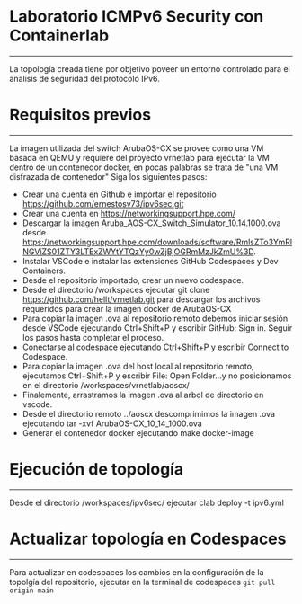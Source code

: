 # Laboratorio ICMPv6 Security con Containerlab
---
La topología creada tiene por objetivo poveer un entorno controlado para el analisis de seguridad del protocolo IPv6.

# Requisitos previos
---
La imagen utilizada del switch ArubaOS-CX se provee como una VM basada en QEMU y requiere del proyecto vrnetlab para ejecutar la VM dentro de un contenedor docker, en pocas palabras se trata de
"una VM disfrazada de contenedor"
Siga los siguientes pasos:

* Crear una cuenta en Github e importar el repositorio https://github.com/ernestosv73/ipv6sec.git
* Crear una cuenta en https://networkingsupport.hpe.com/
* Descargar la imagen Aruba_AOS-CX_Switch_Simulator_10.14.1000.ova desde https://networkingsupport.hpe.com/downloads/software/RmlsZTo3YmRlNGViZS01ZTY3LTExZWYtYTQzYy0wZjBjOGRmMzJkZmU%3D.
* Instalar VSCode e instalar las extensiones GitHub Codespaces y Dev Containers.
* Desde el repositorio importado, crear un nuevo codespace.
* Desde el directorio /workspaces ejecutar git clone https://github.com/hellt/vrnetlab.git para descargar los archivos requeridos para crear la imagen docker de ArubaOS-CX
* Para copiar la imagen .ova al repositorio remoto debemos iniciar sesión desde VSCode ejecutando Ctrl+Shift+P y escribir GitHub: Sign in. Seguir los pasos hasta completar el proceso.
* Conectarse al codespace ejecutando Ctrl+Shift+P y escribir Connect to Codespace.
* Para copiar la imagen .ova del host local al repositorio remoto, ejecutamos Ctrl+Shift+P y escribir File: Open Folder...y no posicionamos en el directorio /workspaces/vrnetlab/aoscx/
* Finalemente, arrastramos la imagen .ova al arbol de directorio en vscode.
* Desde el directorio remoto ../aoscx descomprimimos la imagen .ova ejecutando tar -xvf ArubaOS-CX_10_14_1000.ova
* Generar el contenedor docker ejecutando make docker-image
  
# Ejecución de topología
---
Desde el directorio /workspaces/ipv6sec/ ejecutar clab deploy -t ipv6.yml 

# Actualizar topología en Codespaces
---
Para actualizar en codespaces los cambios en la configuración de la topolgía del repositorio, ejecutar en la terminal 
de codespaces `git pull origin main` 

